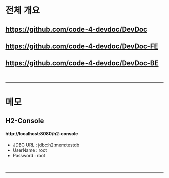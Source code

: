 # 전체 개요  
## https://github.com/code-4-devdoc/DevDoc  
## https://github.com/code-4-devdoc/DevDoc-FE  
## https://github.com/code-4-devdoc/DevDoc-BE  
<br/>

---

# 메모
## H2-Console
#### http://localhost:8080/h2-console  
- JDBC URL : jdbc:h2:mem:testdb  
- UserName : root  
- Password : root
<br/>

---

